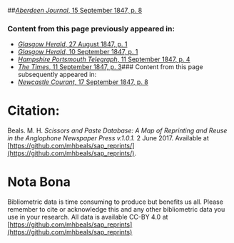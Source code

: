 ##[*Aberdeen Journal*, 15 September 1847, p. 8](https://mhbeals.github.io/sap_html/Aberdeen-Journal/Aberdeen-Journal-15-September-1847-p-8)

### Content from this page previously appeared in:
+ [*Glasgow Herald*, 27 August 1847, p. 1](https://mhbeals.github.io/sap_html/Glasgow-Herald/Glasgow-Herald-27-August-1847-p-1)
+ [*Glasgow Herald*, 10 September 1847, p. 1](https://mhbeals.github.io/sap_html/Glasgow-Herald/Glasgow-Herald-10-September-1847-p-1)
+ [*Hampshire Portsmouth Telegraph*, 11 September 1847, p. 4](https://mhbeals.github.io/sap_html/Hampshire-Portsmouth-Telegraph/Hampshire-Portsmouth-Telegraph-11-September-1847-p-4)
+ [*The Times*, 11 September 1847, p. 3](https://mhbeals.github.io/sap_html/The-Times/The-Times-11-September-1847-p-3)### Content from this page subsequently appeared in:
+ [*Newcastle Courant*, 17 September 1847, p. 8](https://mhbeals.github.io/sap_html/Newcastle-Courant/Newcastle-Courant-17-September-1847-p-8)
                    
# Citation: 

Beals. M. H. *Scissors and Paste Database: A Map of Reprinting and Reuse in the Anglophone Newspaper Press v.1.0.1.* 2 June 2017. Available at [https://github.com/mhbeals/sap_reprints/](https://github.com/mhbeals/sap_reprints/). 
                    
# Nota Bona

Bibliometric data is time consuming to produce but benefits us all. Please remember to cite or acknowledge this and any other bibliometric data you use in your research. All data is available CC-BY 4.0 at [https://github.com/mhbeals/sap_reprints](https://github.com/mhbeals/sap_reprints)